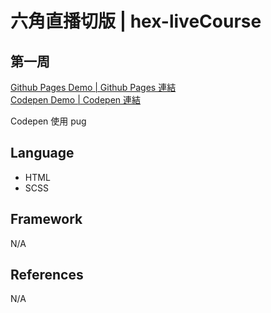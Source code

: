 # 六角直播切版 | hex-liveCourse

## 第一周
<a href="https://kevinshu1995.github.io/hex-liveCourse/week1/index.html">Github Pages Demo | Github Pages 連結</a>
<br>
<a href="https://codepen.io/kevinshu/pen/qBOEYJY">Codepen Demo | Codepen 連結</a>
<p>Codepen 使用 pug</p>


## Language
<ul>
 <li>HTML</li>
 <li>SCSS</li>
</ul>

## Framework
N/A

## References
N/A

